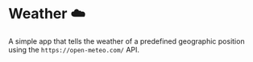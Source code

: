 # Weather ☁️
A simple app that tells the weather of a predefined geographic position using the `https://open-meteo.com/` API.